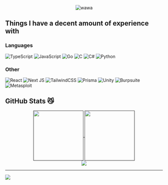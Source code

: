 <div align="center">
<!--   <img src="https://github.com/user-attachments/assets/030b9b27-c5af-4e83-90d1-713b6585372b"/> -->
<!-- <img src="https://github.com/user-attachments/assets/783609cc-d069-4243-b8a7-fef02ca07ed9"/> -->
<!--   <img src="https://github.com/user-attachments/assets/84f4e590-1f18-4506-8a83-dd8b306dd916"/> -->
 
![wawa](https://github-readme-stats-beta-lemon.vercel.app/api/random-image?q=1)


</div>


## Things I have a decent amount of experience with
### Languages
![TypeScript](https://img.shields.io/badge/typescript-%23007ACC.svg?style=for-the-badge&logo=typescript&logoColor=white) 
![JavaScript](https://img.shields.io/badge/javascript-%23323330.svg?style=for-the-badge&logo=javascript&logoColor=%23F7DF1E)
![Go](https://img.shields.io/badge/go-%2300ADD8.svg?style=for-the-badge&logo=go&logoColor=white)
![C](https://img.shields.io/badge/c-%2300599C.svg?style=for-the-badge&logo=c&logoColor=white)
![C#](https://img.shields.io/badge/c%23-%23239120.svg?style=for-the-badge&logo=csharp&logoColor=white) 
![Python](https://img.shields.io/badge/python-3670A0?style=for-the-badge&logo=python&logoColor=ffdd54) 

### Other
![React](https://img.shields.io/badge/react-%2320232a.svg?style=for-the-badge&logo=react&logoColor=%2361DAFB) 
![Next JS](https://img.shields.io/badge/Next-black?style=for-the-badge&logo=next.js&logoColor=white) 
![TailwindCSS](https://img.shields.io/badge/tailwindcss-%2338B2AC.svg?style=for-the-badge&logo=tailwind-css&logoColor=white) 
![Prisma](https://img.shields.io/badge/Prisma-3982CE?style=for-the-badge&logo=Prisma&logoColor=white)
![Unity](https://img.shields.io/badge/unity-%23000000.svg?style=for-the-badge&logo=unity&logoColor=white) 
![Burpsuite](https://img.shields.io/badge/burpsuite-FF6633?style=for-the-badge&logo=burpsuite&logoColor=white) 
![Metasploit](https://img.shields.io/badge/metasploit-2596CD?style=for-the-badge&logo=metasploit&logoColor=white)

## GitHub Stats 😼
<div align="center">
  <a href="">
    <img height=160 align="center" src="https://github-readme-stats.vercel.app/api?username=xltj&theme=rose_pine&hide_border=false&include_all_commits=false&count_private=false"/>
  </a>
  <a href="">
    <img height=160 align="center" src="https://github-readme-streak-stats.herokuapp.com/?user=xltj&theme=rose_pine&hide_border=false"/>
  </a>
  </br>
  <a href="">
    <img align="center" src="https://github-readme-stats-beta-lemon.vercel.app/api/top-langs/?username=xltj&theme=rose_pine&hide_border=fals&langs_count=8&size_weight=0.5&count_weight=0.5&layout=compact&card_width=780&hide=TeX,makefile,jupyter+notebook,cmake,shaderlab,scss,html,hlsl,css,dockerfile"/>
  </a
</div>

---

<div align="left">
<img src="https://visitcount.itsvg.in/api?id=xltj&icon=0&color=6)](https://visitcount.itsvg.in"/>
</div>


<!--
<div align="center">
  <img src="https://github.com/user-attachments/assets/98eb49d7-a190-4ff7-94e6-2f2370f8507b"/>
</div>
-->
